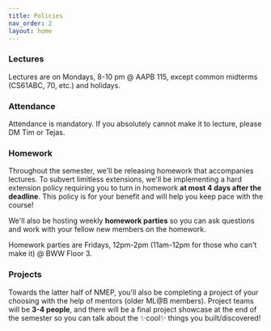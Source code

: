 ```yaml
---
title: Policies
nav_order: 2
layout: home
---
```



### Lectures
Lectures are on Mondays, 8-10 pm @ AAPB 115, except common midterms (CS61ABC, 70, etc.) and holidays.

### Attendance
Attendance is mandatory. If you absolutely cannot make it to lecture, please DM Tim or Tejas.

### Homework
Throughout the semester, we'll be releasing homework that accompanies lectures. To subvert limitless extensions, we'll be implementing a hard extension policy requiring you to turn in homework **at most 4 days after the deadline**. This policy is for your benefit and will help you keep pace with the course!

We'll also be hosting weekly **homework parties** so you can ask questions and work with your fellow new members on the homework. 

Homework parties are Fridays, 12pm-2pm (11am-12pm for those who can't make it) @ BWW Floor 3.

### Projects
Towards the latter half of NMEP, you'll also be completing a project of your choosing with the help of mentors (older ML@B members). Project teams will be **3-4 people**, and there will be a final project showcase at the end of the semester so you can talk about the ✨cool✨ things you built/discovered!

